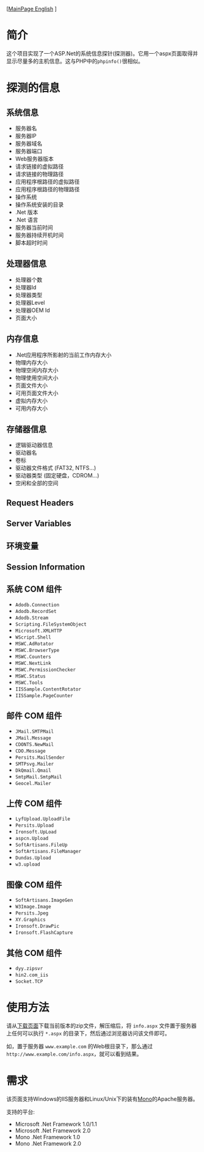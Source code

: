 [[MainPage English](.md) ]

# 简介 #

这个项目实现了一个ASP.Net的系统信息探针(探测器)。它用一个aspx页面取得并显示尽量多的主机信息。这与PHP中的`phpinfo()`很相似。

# 探测的信息 #

## 系统信息 ##

  * 服务器名
  * 服务器IP
  * 服务器域名
  * 服务器端口
  * Web服务器版本
  * 请求链接的虚拟路径
  * 请求链接的物理路径
  * 应用程序根路径的虚拟路径
  * 应用程序根路径的物理路径
  * 操作系统
  * 操作系统安装的目录
  * .Net 版本
  * .Net 语言
  * 服务器当前时间
  * 服务器持续开机时间
  * 脚本超时时间

## 处理器信息 ##

  * 处理器个数
  * 处理器Id
  * 处理器类型
  * 处理器Level
  * 处理器OEM Id
  * 页面大小

## 内存信息 ##

  * .Net应用程序所影射的当前工作内存大小
  * 物理内存大小
  * 物理空闲内存大小
  * 物理使用空间大小
  * 页面文件大小
  * 可用页面文件大小
  * 虚拟内存大小
  * 可用内存大小

## 存储器信息 ##

  * 逻辑驱动器信息
  * 驱动器名
  * 卷标
  * 驱动器文件格式 (FAT32, NTFS...)
  * 驱动器类型 (固定硬盘，CDROM...)
  * 空闲和全部的空间

## Request Headers ##

## Server Variables ##

## 环境变量 ##

## Session Information ##

## 系统 COM 组件 ##

  * `Adodb.Connection`
  * `Adodb.RecordSet`
  * `Adodb.Stream`
  * `Scripting.FileSystemObject`
  * `Microsoft.XMLHTTP`
  * `WScript.Shell`
  * `MSWC.AdRotator`
  * `MSWC.BrowserType`
  * `MSWC.Counters`
  * `MSWC.NextLink`
  * `MSWC.PermissionChecker`
  * `MSWC.Status`
  * `MSWC.Tools`
  * `IISSample.ContentRotator`
  * `IISSample.PageCounter`

## 邮件 COM 组件 ##

  * `JMail.SMTPMail`
  * `JMail.Message`
  * `CDONTS.NewMail`
  * `CDO.Message`
  * `Persits.MailSender`
  * `SMTPsvg.Mailer`
  * `DkQmail.Qmail`
  * `SmtpMail.SmtpMail`
  * `Geocel.Mailer`

## 上传 COM 组件 ##

  * `LyfUpload.UploadFile`
  * `Persits.Upload`
  * `Ironsoft.UpLoad`
  * `aspcn.Upload`
  * `SoftArtisans.FileUp`
  * `SoftArtisans.FileManager`
  * `Dundas.Upload`
  * `w3.upload`

## 图像 COM 组件 ##

  * `SoftArtisans.ImageGen`
  * `W3Image.Image`
  * `Persits.Jpeg`
  * `XY.Graphics`
  * `Ironsoft.DrawPic`
  * `Ironsoft.FlashCapture`

## 其他 COM 组件 ##

  * `dyy.zipsvr`
  * `hin2.com_iis`
  * `Socket.TCP`

# 使用方法 #

请从[下载页面](http://code.google.com/p/aspnetsysinfo/downloads/list)下载当前版本的zip文件，解压缩后，将 `info.aspx` 文件置于服务器上任何可以执行 `*.aspx` 的目录下，然后通过浏览器访问该文件即可。

如，置于服务器 `www.example.com` 的Web根目录下，那么通过 `http://www.example.com/info.aspx`，就可以看到结果。

# 需求 #

该页面支持Windows的IIS服务器和Linux/Unix下的装有[Mono](Mono_zh_CN.md)的Apache服务器。

支持的平台:

  * Microsoft .Net Framework 1.0/1.1
  * Microsoft .Net Framework 2.0
  * Mono .Net Framework 1.0
  * Mono .Net Framework 2.0
